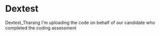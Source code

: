 # Dextest
Dextest_Tharang
I'm uploading the code on behalf of our candidate who completed the coding assessment
